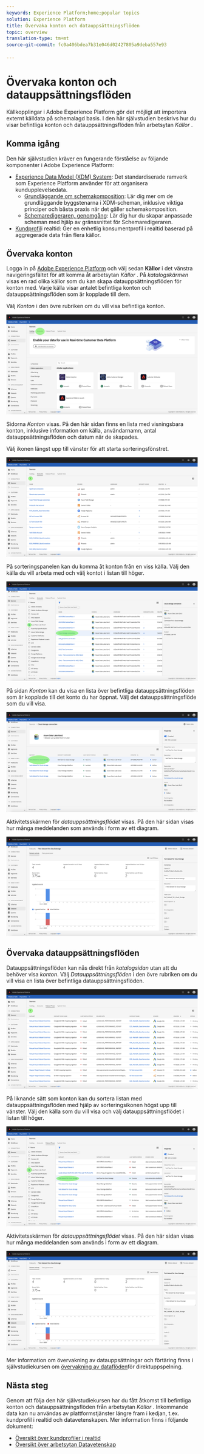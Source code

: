```yaml
---
keywords: Experience Platform;home;popular topics
solution: Experience Platform
title: Övervaka konton och datauppsättningsflöden
topic: overview
translation-type: tm+mt
source-git-commit: fc0a406bdea7b31e046d02427805a9deba557e93

---
```



# Övervaka konton och datauppsättningsflöden

Källkopplingar i Adobe Experience Platform gör det möjligt att importera externt källdata på schemalagd basis. I den här självstudien beskrivs hur du visar befintliga konton och datauppsättningsflöden från arbetsytan *Källor* .

## Komma igång

Den här självstudien kräver en fungerande förståelse av följande komponenter i Adobe Experience Platform:

- [Experience Data Model (XDM) System](../../../xdm/home.md): Det standardiserade ramverk som Experience Platform använder för att organisera kundupplevelsedata.
   - [Grundläggande om schemakomposition](../../../xdm/schema/composition.md): Lär dig mer om de grundläggande byggstenarna i XDM-scheman, inklusive viktiga principer och bästa praxis när det gäller schemakomposition.
   - [Schemaredigeraren, genomgång](../../../xdm/tutorials/create-schema-ui.md): Lär dig hur du skapar anpassade scheman med hjälp av gränssnittet för Schemaredigeraren.
- [Kundprofil](../../../profile/home.md)i realtid: Ger en enhetlig konsumentprofil i realtid baserad på aggregerade data från flera källor.

## Övervaka konton

Logga in på <a href="https://platform.adobe.com" target="_blank">Adobe Experience Platform</a> och välj sedan **Källor** i det vänstra navigeringsfältet för att komma åt arbetsytan *Källor* . På *katalogskärmen* visas en rad olika källor som du kan skapa datauppsättningsflöden för konton med. Varje källa visar antalet befintliga konton och datauppsättningsflöden som är kopplade till dem.

Välj *Konton* i den övre rubriken om du vill visa befintliga konton.

![katalog](../../images/tutorials/monitor/catalog.png)

Sidorna *Konton* visas. På den här sidan finns en lista med visningsbara konton, inklusive information om källa, användarnamn, antal datauppsättningsflöden och datum när de skapades.

Välj ikonen längst upp till vänster för att starta sorteringsfönstret.

![konton](../../images/tutorials/monitor/accounts-list.png)

På sorteringspanelen kan du komma åt konton från en viss källa. Välj den källa du vill arbeta med och välj kontot i listan till höger.

![välj konton](../../images/tutorials/monitor/accounts-sort.png)

På sidan *Konton* kan du visa en lista över befintliga datauppsättningsflöden som är kopplade till det konto du har öppnat. Välj det datauppsättningsflöde som du vill visa.

![kontosida](../../images/tutorials/monitor/dataset-flows.png)

Aktivitetsskärmen för *datauppsättningsflödet* visas. På den här sidan visas hur många meddelanden som används i form av ett diagram.

![dataset-flow-activity](../../images/tutorials/monitor/dataset-flows-activity.png)

## Övervaka datauppsättningsflöden

Datauppsättningsflöden kan nås direkt från *katalogsidan* utan att du behöver visa *konton*. Välj *Datauppsättningsflöden* i den övre rubriken om du vill visa en lista över befintliga datauppsättningsflöden.

![datauppsättningsflöden](../../images/tutorials/monitor/dataset-flows-list.png)

På liknande sätt som konton kan du sortera listan med datauppsättningsflöden med hjälp av sorteringsikonen högst upp till vänster. Välj den källa som du vill visa och välj datauppsättningsflödet i listan till höger.

![select-dataset-flows](../../images/tutorials/monitor/dataset-flows-sort.png)

Aktivitetsskärmen för *datauppsättningsflödet* visas. På den här sidan visas hur många meddelanden som används i form av ett diagram.

![dataset-flow-activity](../../images/tutorials/monitor/dataset-flows-activity.png)

Mer information om övervakning av datauppsättningar och förtäring finns i självstudiekursen om [övervakning av dataflöden](../../../ingestion/quality/monitor-data-flows.md)för direktuppspelning.

## Nästa steg

Genom att följa den här självstudiekursen har du fått åtkomst till befintliga konton och datauppsättningsflöden från arbetsytan *Källor* . Inkommande data kan nu användas av plattformstjänster längre fram i kedjan, t.ex. kundprofil i realtid och datavetenskapen. Mer information finns i följande dokument:

- [Översikt över kundprofiler i realtid](../../../profile/home.md)
- [Översikt över arbetsytan Datavetenskap](../../../data-science-workspace/home.md)
